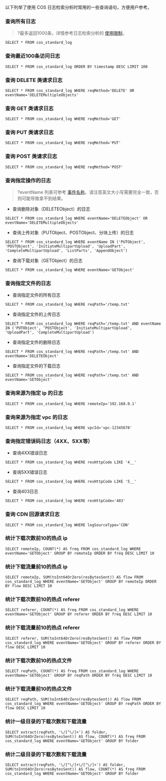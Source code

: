以下列举了使用 COS 日志检索分析时常用的一些查询语句，方便用户参考。


### 查询所有日志

>?最多返回1000条，详情参考日志检索分析的 [使用限制](https://cloud.tencent.com/document/product/436/94347#.E4.BD.BF.E7.94.A8.E9.99.90.E5.88.B6)。

```
SELECT * FROM cos_standard_log
```

### 查询最近100条访问日志
```
SELECT * FROM cos_standard_log ORDER BY timestamp DESC LIMIT 100
```

### 查询 DELETE 类请求日志
```
SELECT * FROM cos_standard_log WHERE reqMethod='DELETE' OR eventName='DELETEMultipleObjects'
```

### 查询 GET 类请求日志
```
SELECT * FROM cos_standard_log WHERE reqMethod='GET'
```

### 查询 PUT 类请求日志
```
SELECT * FROM cos_standard_log WHERE reqMethod='PUT'
```

### 查询 POST 类请求日志
```
SELECT * FROM cos_standard_log WHERE reqMethod='POST'
```

### 查询指定操作的日志

>?eventName 列表可参考 [事件名称](https://cloud.tencent.com/document/product/436/94349#.E4.BA.8B.E4.BB.B6.E5.90.8D.E7.A7.B0.E5.88.97.E8.A1.A8)，请注意英文大小写需要完全一致，否则可能导致拿不到结果。

- 查询删除对象（DELETEObject）的日志
```
SELECT * FROM cos_standard_log WHERE eventName='DELETEObject' OR eventName='DELETEMultipleObjects'
```
- 查询上传对象（PUTObject、POSTObject、分块上传）的日志
```
SELECT * FROM cos_standard_log WHERE eventName IN ('PUTObject', 'POSTObject', 'InitiateMultipartUpload', 'UploadPart', 'CompleteMultipartUpload', 'ListParts', 'AppendObject')
```
- 查询下载对象（GETObject）的日志
```
SELECT * FROM cos_standard_log WHERE eventName='GETObject'
```


### 查询指定文件的日志

- 查询指定文件的所有日志
```
SELECT * FROM cos_standard_log WHERE reqPath='/temp.txt'
```
- 查询指定文件的上传日志
```
SELECT * FROM cos_standard_log WHERE reqPath='/temp.txt' AND eventName IN ('PUTObject', 'POSTObject', 'InitiateMultipartUpload', 'UploadPart', 'CompleteMultipartUpload')
```
- 查询指定文件的删除日志
```
SELECT * FROM cos_standard_log WHERE reqPath='/temp.txt' AND eventName='DELETEObject'
```
- 查询指定文件的下载日志
```
SELECT * FROM cos_standard_log WHERE reqPath='/temp.txt' AND eventName='GETObject'
```

### 查询来源为指定 ip 的日志
```
SELECT * FROM cos_standard_log WHERE remoteIp='192.168.0.1'
```


### 查询来源为指定 vpc 的日志
```
SELECT * FROM cos_standard_log WHERE vpcId='vpc-12345678'
```


### 查询指定错误码日志（4XX、5XX等）

- 查询4XX错误日志
```
SELECT * FROM cos_standard_log WHERE resHttpCode LIKE '4__'
```
- 查询5XX错误日志
```
SELECT * FROM cos_standard_log WHERE resHttpCode LIKE '5__'
```
- 查询403日志
```
SELECT * FROM cos_standard_log WHERE resHttpCode='403'
```


### 查询 CDN 回源请求日志
```
SELECT * FROM cos_standard_log WHERE logSourceType='CDN'
```


### 统计下载次数前10的热点 ip
```
SELECT remoteIp, COUNT(*) AS freq FROM cos_standard_log WHERE eventName='GETObject' GROUP BY remoteIp ORDER BY freq DESC LIMIT 10
```


### 统计下载流量前10的热点 ip
```
SELECT remoteIp, SUM(toInt64OrZero(resBytesSent)) AS flow FROM cos_standard_log WHERE eventName='GETObject' GROUP BY remoteIp ORDER BY flow DESC LIMIT 10
```


### 统计下载次数前10的热点 referer
```
SELECT referer, COUNT(*) AS freq FROM cos_standard_log WHERE eventName='GETObject' GROUP BY referer ORDER BY freq DESC LIMIT 10
``` 


### 统计下载流量前10的热点 referer
```
SELECT referer, SUM(toInt64OrZero(resBytesSent)) AS flow FROM cos_standard_log WHERE eventName='GETObject' GROUP BY referer ORDER BY flow DESC LIMIT 10
```


### 统计下载次数前10的热点文件
```
SELECT reqPath, COUNT(*) AS freq FROM cos_standard_log WHERE eventName='GETObject' GROUP BY reqPath ORDER BY freq DESC LIMIT 10
```


### 统计下载流量前10的热点文件
```
SELECT reqPath, SUM(toInt64OrZero(resBytesSent)) AS flow FROM cos_standard_log WHERE eventName='GETObject' GROUP BY reqPath ORDER BY flow DESC LIMIT 10
```

### 统计一级目录的下载次数和下载流量
```
SELECT extract(reqPath, '\/[^\/]+') AS folder, SUM(toInt64OrZero(resBytesSent)) AS flow, COUNT(*) AS freq FROM cos_standard_log WHERE eventName='GETObject' GROUP BY folder
```


### 统计二级目录的下载次数和下载流量
```
SELECT extract(reqPath, '\/[^\/]+\/[^\/]+') AS folder, SUM(toInt64OrZero(resBytesSent)) AS flow, COUNT(*) AS freq FROM cos_standard_log WHERE eventName='GETObject' GROUP BY folder
```

